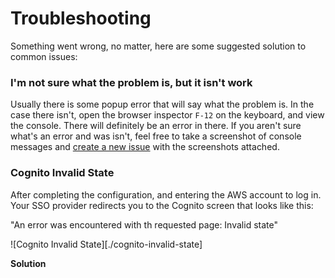# Troubleshooting
Something went wrong, no matter, here are some suggested solution to common issues:

### I'm not sure what the problem is, but it isn't work
Usually there is some popup error that will say what the problem is. In the case there isn't, open the browser inspector `F-12` on the keyboard, and view the console. There will definitely be an error in there. If you aren't sure what's an error and was isn't, feel free to take a screenshot of console messages and [create a new issue](https://github.com/Rhosys/aws-s3-explorer/issues) with the screenshots attached.

### Cognito Invalid State
After completing the configuration, and entering the AWS account to log in. Your SSO provider redirects you to the Cognito screen that looks like this:

"An error was encountered with th requested page: Invalid state"

![Cognito Invalid State][./cognito-invalid-state]

**Solution**

